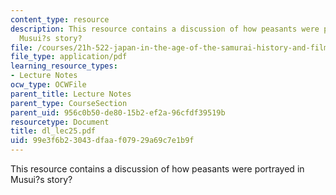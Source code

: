 ```yaml
---
content_type: resource
description: This resource contains a discussion of how peasants were portrayed in
  Musui?s story?
file: /courses/21h-522-japan-in-the-age-of-the-samurai-history-and-film-fall-2006/99e3f6b23043dfaaf07929a69c7e1b9f_dl_lec25.pdf
file_type: application/pdf
learning_resource_types:
- Lecture Notes
ocw_type: OCWFile
parent_title: Lecture Notes
parent_type: CourseSection
parent_uid: 956c0b50-de80-15b2-ef2a-96cfdf39519b
resourcetype: Document
title: dl_lec25.pdf
uid: 99e3f6b2-3043-dfaa-f079-29a69c7e1b9f
---
```

This resource contains a discussion of how peasants were portrayed in Musui?s story?